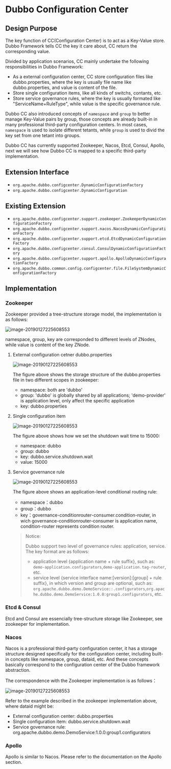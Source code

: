 # Dubbo Configuration Center

## Design Purpose

The key function of CC(Configuration Center) is to act as a Key-Value store. Dubbo Framework tells CC the key it care about, CC return the corresponding value.

Divided by application scenarios, CC mainly undertake the following responsibilities in Dubbo Framework:

- As a external configuration center, CC store configuration files like dubbo.properties, where the key is usually file name like dubbo.properties, and value is content of the file.
- Store single configuration items, like all kinds of switchs, contants, etc.
- Store service governance rules, where the key is usually formated like "ServiceName+RuleType", while value is the specific governance rule.

Dubbo CC also introduced concepts of `namespace` and `group` to better manage Key-Value pairs by group, those concepts are already built-in in many professional third-party configuration centers. In most cases, `namespace` is used to isolate different tetants, while `group` is used to divid the key set from one tetant into groups.

Dubbo CC has currently supported Zookeeper, Nacos, Etcd, Consul, Apollo, next we will see how Dubbo CC is mapped to a specific third-party implementation.

## Extension Interface

* `org.apache.dubbo.configcenter.DynamicConfigurationFactory`
* `org.apache.dubbo.configcenter.DynamicConfiguration`

## Existing Extension

* `org.apache.dubbo.configcenter.support.zookeeper.ZookeeperDynamicConfigurationFactory`
* `org.apache.dubbo.configcenter.support.nacos.NacosDynamicConfigurationFactory`
* `org.apache.dubbo.configcenter.support.etcd.EtcdDynamicConfigurationFactory`
* `org.apache.dubbo.configcenter.consul.ConsulDynamicConfigurationFactory`
* `org.apache.dubbo.configcenter.support.apollo.ApolloDynamicConfigurationFactory`
* `org.apache.dubbo.common.config.configcenter.file.FileSystemDynamicConfigurationFactory`

## Implementation

### Zookeeper

Zookeeper provided a tree-structure storage model, the implementation is as follows:

![image-20190127225608553](/img/configcenter_zk_model.jpg)

namespace, group, key are corresponded to different levels of ZNodes, while value is content of the key ZNode.

1. External configuration cetner dubbo.properties

   ![image-20190127225608553](/img/configcenter_zk_properties.jpg)
   
   The figure above shows the storage structure of the dubbo.properties file in two different scopes in zookeeper:
   - namespace: both are 'dubbo'
   - group: 'dubbo' is globally shared by all applications; 'demo-provider' is application level, only affect the specific application
   - key: dubbo.properties
   
2. Single configuration item

   ![image-20190127225608553](/img/configcenter_zk_singleitem.jpg)
   
   The figure above shows how we set the shutdown wait time to 15000:
   - namespace: dubbo
   - group: dubbo
   - key: dubbo.service.shutdown.wait
   - value: 15000
     
3. Service governance rule

    ![image-20190127225608553](/img/configcenter_zk_rule.jpg)
    
    The figure above shows an application-level conditional routing rule:
    
    - namespace：dubbo
    - group：dubbo
    - key：governance-conditionrouter-consumer.condition-router, in wich governance-conditionrouter-consumer is application name, condition-router represents condition router.
    
    
    > Notice:
    >
    > Dubbo support two level of governance rules: application, service. The key format are as follows:
    > * application level {application name + rule suffix}, such as: `demo-application.configurators`,`demo-application.tag-router`, etc.
    > * service level {service interface name:[version]:[group] + rule suffix}, in which version and group are optional, such as: `org.apache.dubbo.demo.DemoService::.configurators`,`org.apache.dubbo.demo.DemoService:1.0.0:group1.configurators`, etc.

### Etcd & Consul

Etcd and Consul are essencially tree-structure storage like Zookeeper, see zookeeper for implementation.

### Nacos

Nacos is a professional third-party configuration center, it has a storage structure designed specifically for the configuration center, including built-in concepts like namespace, group, dataid, etc. And these concepts basically correspond to the configuration center of the Dubbo framework abstraction.

The correspondence with the Zookeeper implementation is as follows：

![image-20190127225608553](/img/configcenter_nacos_model.jpg)

Refer to the example described in the zookeeper implementation above, where dataid might be:
* External configuration center: dubbo.properties
* Single configuration item: dubbo.service.shutdown.wait
* Service governance rule: org.apache.dubbo.demo.DemoService:1.0.0:group1.configurators

### Apollo

Apollo is similar to Nacos. Please refer to the documentation on the Apollo section.
